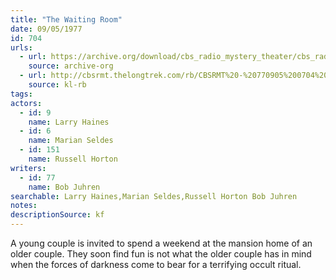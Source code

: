 ```yaml
---
title: "The Waiting Room"
date: 09/05/1977
id: 704
urls: 
  - url: https://archive.org/download/cbs_radio_mystery_theater/cbs_radio_mystery_theater-0701-0750.zip/cbs_radio_mystery_theater-0701-0750%2Fcbsrmt_0704_the_waiting_room.mp3
    source: archive-org
  - url: http://cbsrmt.thelongtrek.com/rb/CBSRMT%20-%20770905%200704%20The%20Waiting%20Room_WLNH-FM__rb.mp3
    source: kl-rb
tags: 
actors:  
  - id: 9
    name: Larry Haines  
  - id: 6
    name: Marian Seldes  
  - id: 151
    name: Russell Horton
writers:  
  - id: 77
    name: Bob Juhren
searchable: Larry Haines,Marian Seldes,Russell Horton Bob Juhren
notes: 
descriptionSource: kf
---
```

A young couple is invited to spend a weekend at the mansion home of an older couple. They soon find fun is not what the older couple has in mind when the forces of darkness come to bear for a terrifying occult ritual.